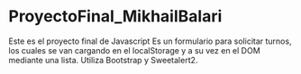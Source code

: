 # ProyectoFinal_MikhailBalari
Este es el proyecto final de Javascript
Es un formulario para solicitar turnos, los cuales se van cargando en el localStorage y a su vez en el DOM mediante una lista.
Utiliza Bootstrap y Sweetalert2.
